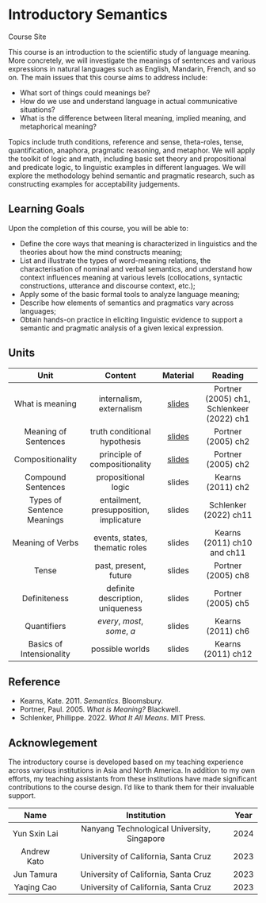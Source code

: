# Introductory Semantics
Course Site

This course is an introduction to the scientific study of language meaning. More concretely, we will investigate the meanings of sentences and various expressions in natural languages such as English, Mandarin, French, and so on. The main issues that this course aims to address include: 

- What sort of things could meanings be? 
- How do we use and understand language in actual communicative situations?
- What is the difference between literal meaning, implied meaning, and metaphorical meaning? 

Topics include truth conditions, reference and sense, theta-roles, tense, quantification, anaphora, pragmatic reasoning, and metaphor.  We will apply the toolkit of logic and math, including basic set theory and propositional and predicate logic, to linguistic examples in different languages. We will explore the methodology behind semantic and pragmatic research, such as constructing examples for acceptability judgements.

## Learning Goals

Upon the completion of this course, you will be able to:

- Define the core ways that meaning is characterized in linguistics and the theories about how the mind constructs meaning;
- List and illustrate the types of word-meaning relations, the characterisation of nominal and verbal semantics, and understand how context influences meaning at various levels (collocations, syntactic constructions, utterance and discourse context, etc.);
- Apply some of the basic formal tools to analyze language meaning;
- Describe how elements of semantics and pragmatics vary across languages; 
- Obtain hands-on practice in eliciting linguistic evidence to support a semantic and pragmatic analysis of a given lexical expression.  

## Units 

| Unit                      | Content                         | Material      |  Reading    |
| :---:                     |    :----:                       |    :---:      |  :---:      |
|   What is meaning         |   internalism, externalism      |  [slides](https://docs.google.com/presentation/d/1oabkL4Nb2uQ8i1dtSadN3mm0n43U1LiNCQNWBB7sB04/edit?usp=sharing)       |  Portner (2005) ch1, Schlenkeer (2022) ch1  |
|  Meaning of Sentences     |   truth conditional hypothesis  |  [slides](https://docs.google.com/presentation/d/1tvEQZtHEi4fEJo-LetcoCL-hx0EpUPV5fFbcV1GSVzc/edit?usp=sharing)       |  Portner (2005) ch2 |
|  Compositionality         |   principle of compositionality |  [slides](https://docs.google.com/presentation/d/1CAGQg9UlaKhnuBYyolt331h1kutVrsYiXP2tb36Qqew/edit?usp=sharing)       |  Portner (2005) ch2 |
|  Compound Sentences       |   propositional logic           |  slides       |  Kearns (2011) ch2  |
|  Types of Sentence Meanings | entailment, presupposition, implicature | slides | Schlenker (2022) ch11 |
|  Meaning of Verbs         |   events, states, thematic roles |  slides      |  Kearns (2011) ch10 and ch11 |
|  Tense                    |  past, present, future           |  slides      |  Portner (2005) ch8 |
|  Definiteness             |  definite description, uniqueness | slides      |  Portner (2005) ch5 |
|  Quantifiers              |  *every*, *most*, *some*, *a*    | slides       |  Kearns (2011) ch6  |
|  Basics of Intensionality |  possible worlds                 | slides       |  Kearns (2011) ch12 |

## Reference

- Kearns, Kate. 2011. *Semantics*. Bloomsbury. 
- Portner, Paul. 2005. *What is Meaning?* Blackwell. 
- Schlenker, Phillippe. 2022. *What It All Means*. MIT Press.

## Acknowlegement 

The introductory course is developed based on my teaching experience across various institutions in Asia and North America. In addition to my own efforts, my teaching assistants from these institutions have made significant contributions to the course design. I’d like to thank them for their invaluable support. 

| Name      | Institution | Year     |
| :---:        |    :----:   |    :---:      |
|   Yun Sxin Lai    | Nanyang Technological University, Singapore       | 2024   |
|  Andrew Kato   | University of California, Santa Cruz  | 2023      |
|  Jun Tamura   | University of California, Santa Cruz  | 2023      |
| Yaqing Cao | University of California, Santa Cruz | 2023 |  

